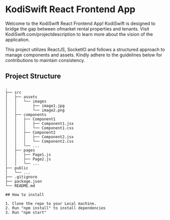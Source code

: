 # KodiSwift React Frontend App

Welcome to the KodiSwift React Frontend App! 
KodiSwift is designed to bridge the gap between ofmarket rental properties and tenants. Visit KodiSwift.com/projectdescription to learn more about the vision of the application.

This project utilizes ReactJS, SocketIO and follows a structured approach to manage components and assets. Kindly adhere to the guidelines below for contributions to maintain consistency.

## Project Structure

```plaintext
.
├── src
│   ├── assets
│   │   └── images
│   │       ├── image1.jpg
│   │       └── image2.png
│   ├── components
│   │   ├── Component1
│   │   │   ├── Component1.jsx
│   │   │   └── Component1.css
│   │   ├── Component2
│   │   │   ├── Component2.jsx
│   │   │   └── Component2.css
│   │   └── ...
│   ├── pages
│   │   ├── Page1.js
│   │   ├── Page2.js
│   │   └── ...
├── public
│   └── ...
├── .gitignore
├── package.json
└── README.md

## How to install

1. Clone the repo to your Local machine.
2. Run "npm install" to install dependencies
3. Run "npm start"
